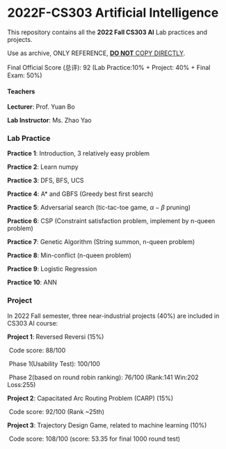 # 2022F-CS303 Artificial Intelligence

This repository contains all the **2022 Fall CS303 AI** Lab practices and projects. 

Use as archive, ONLY REFERENCE, <u>**DO NOT** COPY DIRECTLY</u>.

Final Official Score (总评): 92 (Lab Practice:10% + Project: 40% + Final Exam: 50%)

#### Teachers

**Lecturer**: Prof. Yuan Bo

**Lab Instructor**: Ms. Zhao Yao



### Lab Practice

**Practice 1**: Introduction, 3 relatively easy problem

**Practice 2**: Learn numpy

**Practice 3**: DFS, BFS, UCS

**Practice 4**: A* and GBFS (Greedy best first search)

**Practice 5**: Adversarial search (tic-tac-toe game, $\alpha-\beta$ pruning)

**Practice 6**: CSP (Constraint satisfaction problem, implement by n-queen problem) 

**Practice 7**: Genetic Algorithm (String summon, n-queen problem)

**Practice 8**: Min-conflict (n-queen problem)

**Practice 9**: Logistic Regression

**Practice 10**: ANN



### Project

In 2022 Fall semester, three near-industrial projects (40%) are included in CS303 AI course:

**Project 1**: Reversed Reversi (15%) 

​	Code score: 88/100

​		 Phase 1(Usability Test): 100/100

​		 Phase 2(based on round robin ranking): 76/100 (Rank:141 Win:202 Loss:255)

**Project 2**: Capacitated Arc Routing Problem (CARP) (15%)

​	Code score: 92/100 (Rank ~25th)

**Project 3**: Trajectory Design Game, related to machine learning (10%)

​	Code score: 108/100 (score: 53.35 for final 1000 round test)

